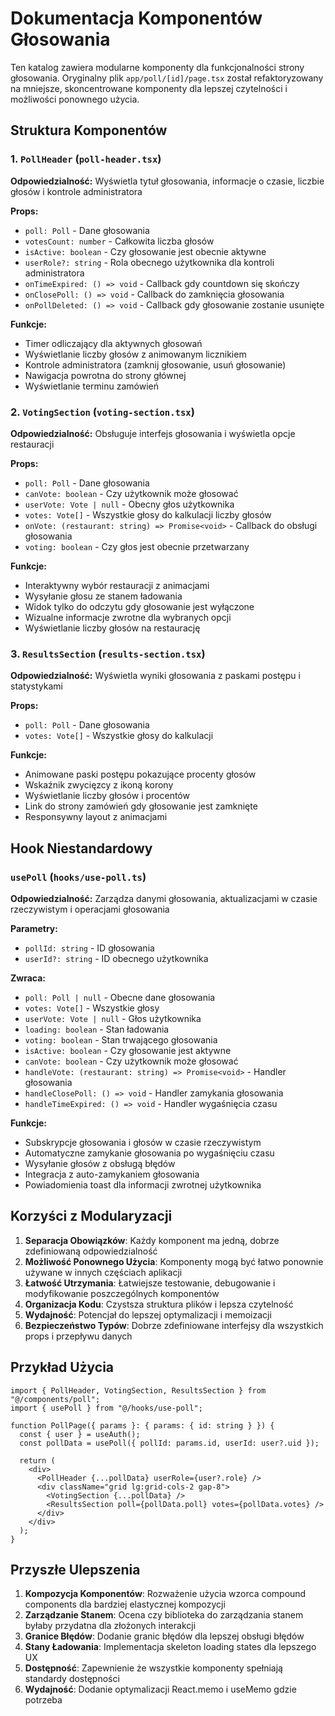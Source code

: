 # Dokumentacja Komponentów Głosowania

Ten katalog zawiera modularne komponenty dla funkcjonalności strony głosowania. Oryginalny plik `app/poll/[id]/page.tsx` został refaktoryzowany na mniejsze, skoncentrowane komponenty dla lepszej czytelności i możliwości ponownego użycia.

## Struktura Komponentów

### 1. `PollHeader` (`poll-header.tsx`)

**Odpowiedzialność:** Wyświetla tytuł głosowania, informacje o czasie, liczbie głosów i kontrole administratora

**Props:**

- `poll: Poll` - Dane głosowania
- `votesCount: number` - Całkowita liczba głosów
- `isActive: boolean` - Czy głosowanie jest obecnie aktywne
- `userRole?: string` - Rola obecnego użytkownika dla kontroli administratora
- `onTimeExpired: () => void` - Callback gdy countdown się skończy
- `onClosePoll: () => void` - Callback do zamknięcia głosowania
- `onPollDeleted: () => void` - Callback gdy głosowanie zostanie usunięte

**Funkcje:**

- Timer odliczający dla aktywnych głosowań
- Wyświetlanie liczby głosów z animowanym licznikiem
- Kontrole administratora (zamknij głosowanie, usuń głosowanie)
- Nawigacja powrotna do strony głównej
- Wyświetlanie terminu zamówień

### 2. `VotingSection` (`voting-section.tsx`)

**Odpowiedzialność:** Obsługuje interfejs głosowania i wyświetla opcje restauracji

**Props:**

- `poll: Poll` - Dane głosowania
- `canVote: boolean` - Czy użytkownik może głosować
- `userVote: Vote | null` - Obecny głos użytkownika
- `votes: Vote[]` - Wszystkie głosy do kalkulacji liczby głosów
- `onVote: (restaurant: string) => Promise<void>` - Callback do obsługi głosowania
- `voting: boolean` - Czy głos jest obecnie przetwarzany

**Funkcje:**

- Interaktywny wybór restauracji z animacjami
- Wysyłanie głosu ze stanem ładowania
- Widok tylko do odczytu gdy głosowanie jest wyłączone
- Wizualne informacje zwrotne dla wybranych opcji
- Wyświetlanie liczby głosów na restaurację

### 3. `ResultsSection` (`results-section.tsx`)

**Odpowiedzialność:** Wyświetla wyniki głosowania z paskami postępu i statystykami

**Props:**

- `poll: Poll` - Dane głosowania
- `votes: Vote[]` - Wszystkie głosy do kalkulacji

**Funkcje:**

- Animowane paski postępu pokazujące procenty głosów
- Wskaźnik zwycięzcy z ikoną korony
- Wyświetlanie liczby głosów i procentów
- Link do strony zamówień gdy głosowanie jest zamknięte
- Responsywny layout z animacjami

## Hook Niestandardowy

### `usePoll` (`hooks/use-poll.ts`)

**Odpowiedzialność:** Zarządza danymi głosowania, aktualizacjami w czasie rzeczywistym i operacjami głosowania

**Parametry:**

- `pollId: string` - ID głosowania
- `userId?: string` - ID obecnego użytkownika

**Zwraca:**

- `poll: Poll | null` - Obecne dane głosowania
- `votes: Vote[]` - Wszystkie głosy
- `userVote: Vote | null` - Głos użytkownika
- `loading: boolean` - Stan ładowania
- `voting: boolean` - Stan trwającego głosowania
- `isActive: boolean` - Czy głosowanie jest aktywne
- `canVote: boolean` - Czy użytkownik może głosować
- `handleVote: (restaurant: string) => Promise<void>` - Handler głosowania
- `handleClosePoll: () => void` - Handler zamykania głosowania
- `handleTimeExpired: () => void` - Handler wygaśnięcia czasu

**Funkcje:**

- Subskrypcje głosowania i głosów w czasie rzeczywistym
- Automatyczne zamykanie głosowania po wygaśnięciu czasu
- Wysyłanie głosów z obsługą błędów
- Integracja z auto-zamykaniem głosowania
- Powiadomienia toast dla informacji zwrotnej użytkownika

## Korzyści z Modularyzacji

1. **Separacja Obowiązków**: Każdy komponent ma jedną, dobrze zdefiniowaną odpowiedzialność
2. **Możliwość Ponownego Użycia**: Komponenty mogą być łatwo ponownie używane w innych częściach aplikacji
3. **Łatwość Utrzymania**: Łatwiejsze testowanie, debugowanie i modyfikowanie poszczególnych komponentów
4. **Organizacja Kodu**: Czystsza struktura plików i lepsza czytelność
5. **Wydajność**: Potencjał do lepszej optymalizacji i memoizacji
6. **Bezpieczeństwo Typów**: Dobrze zdefiniowane interfejsy dla wszystkich props i przepływu danych

## Przykład Użycia

```tsx
import { PollHeader, VotingSection, ResultsSection } from "@/components/poll";
import { usePoll } from "@/hooks/use-poll";

function PollPage({ params }: { params: { id: string } }) {
  const { user } = useAuth();
  const pollData = usePoll({ pollId: params.id, userId: user?.uid });

  return (
    <div>
      <PollHeader {...pollData} userRole={user?.role} />
      <div className="grid lg:grid-cols-2 gap-8">
        <VotingSection {...pollData} />
        <ResultsSection poll={pollData.poll} votes={pollData.votes} />
      </div>
    </div>
  );
}
```

## Przyszłe Ulepszenia

1. **Kompozycja Komponentów**: Rozważenie użycia wzorca compound components dla bardziej elastycznej kompozycji
2. **Zarządzanie Stanem**: Ocena czy biblioteka do zarządzania stanem byłaby przydatna dla złożonych interakcji
3. **Granice Błędów**: Dodanie granic błędów dla lepszej obsługi błędów
4. **Stany Ładowania**: Implementacja skeleton loading states dla lepszego UX
5. **Dostępność**: Zapewnienie że wszystkie komponenty spełniają standardy dostępności
6. **Wydajność**: Dodanie optymalizacji React.memo i useMemo gdzie potrzeba
